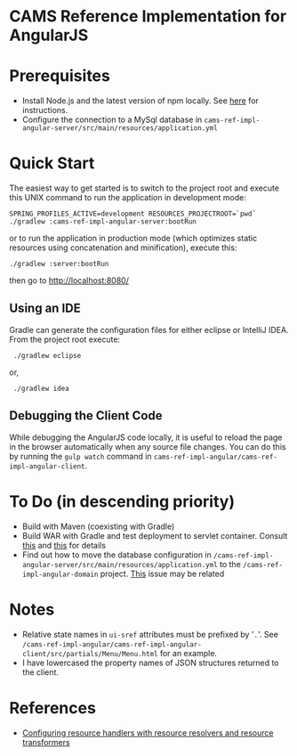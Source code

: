 CAMS Reference Implementation for AngularJS
===========================================

# Prerequisites

* Install Node.js and the latest version of npm locally. See [here](https://docs.npmjs.com/getting-started/installing-node) for instructions.
* Configure the connection to a MySql database in `cams-ref-impl-angular-server/src/main/resources/application.yml`

# Quick Start

The easiest way to get started is to switch to the project root and execute this UNIX command to run the application in development mode:

    SPRING_PROFILES_ACTIVE=development RESOURCES_PROJECTROOT=`pwd` ./gradlew :cams-ref-impl-angular-server:bootRun
     
or to run the application in production mode (which optimizes static resources using concatenation and minification), execute this:

    ./gradlew :server:bootRun
    
then go to [http://localhost:8080/](http://localhost:8080/)

## Using an IDE
Gradle can generate the configuration files for either eclipse or IntelliJ IDEA. From the project root execute:

     ./gradlew eclipse
     
or,

     ./gradlew idea  

## Debugging the Client Code
While debugging the AngularJS code locally, it is useful to reload the page in the browser automatically when any source file changes. You can do this by running the `gulp watch` command in `cams-ref-impl-angular/cams-ref-impl-angular-client`.  


# To Do (in descending priority)
* Build with Maven (coexisting with Gradle)
* Build WAR with Gradle and test deployment to servlet container. Consult [this](http://docs.spring.io/spring-boot/docs/current/reference/html/build-tool-plugins-gradle-plugin.html) and [this](http://docs.spring.io/spring-boot/docs/current/reference/html/howto-traditional-deployment.html#howto-create-a-deployable-war-file) for details
* Find out how to move the database configuration in `/cams-ref-impl-angular-server/src/main/resources/application.yml` 
to the `/cams-ref-impl-angular-domain` project. [This](https://github.com/spring-projects/spring-boot/issues/1805) issue may be related 

# Notes
* Relative state names in `ui-sref` attributes must be prefixed by '`.`'. See `/cams-ref-impl-angular/cams-ref-impl-angular-client/src/partials/Menu/Menu.html` for an example.
* I have lowercased the property names of JSON structures returned to the client.

# References

* [Configuring resource handlers with resource resolvers and resource transformers](https://github.com/bclozel/spring-resource-handling/blob/master/server/src/main/java/org/springframework/samples/resources/WebConfig.java#L96-L117)